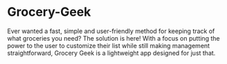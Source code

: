 # Grocery-Geek

Ever wanted a fast, simple and user-friendly method for keeping track of what groceries you need?
The solution is here! With a focus on putting the power to the user to customize their list while still making management straightforward, Grocery Geek is a lightweight app designed for just that.

